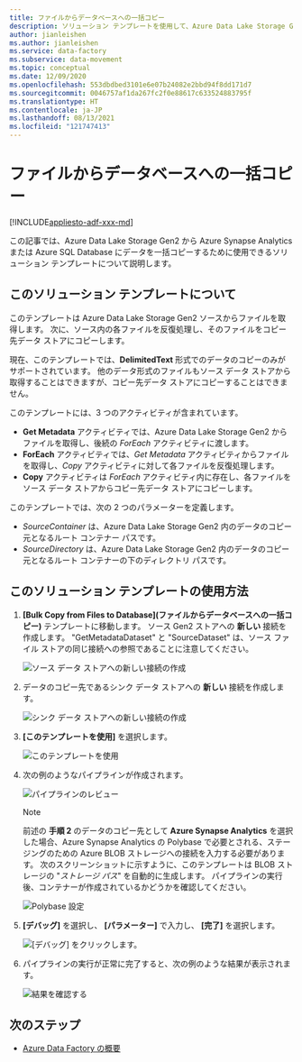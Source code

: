 ```yaml
---
title: ファイルからデータベースへの一括コピー
description: ソリューション テンプレートを使用して、Azure Data Lake Storage Gen2 から Azure Synapse Analytics または Azure SQL Database にデータを一括コピーする方法について説明します。
author: jianleishen
ms.author: jianleishen
ms.service: data-factory
ms.subservice: data-movement
ms.topic: conceptual
ms.date: 12/09/2020
ms.openlocfilehash: 553dbdbed3101e6e07b24082e2bbd94f8dd171d7
ms.sourcegitcommit: 0046757af1da267fc2f0e88617c633524883795f
ms.translationtype: HT
ms.contentlocale: ja-JP
ms.lasthandoff: 08/13/2021
ms.locfileid: "121747413"
---
```

# <a name="bulk-copy-from-files-to-database"></a>ファイルからデータベースへの一括コピー

[!INCLUDE[appliesto-adf-xxx-md](includes/appliesto-adf-xxx-md.md)]

この記事では、Azure Data Lake Storage Gen2 から Azure Synapse Analytics または Azure SQL Database にデータを一括コピーするために使用できるソリューション テンプレートについて説明します。

## <a name="about-this-solution-template"></a>このソリューション テンプレートについて

このテンプレートは Azure Data Lake Storage Gen2 ソースからファイルを取得します。 次に、ソース内の各ファイルを反復処理し、そのファイルをコピー先データ ストアにコピーします。 

現在、このテンプレートでは、**DelimitedText** 形式でのデータのコピーのみがサポートされています。 他のデータ形式のファイルもソース データ ストアから取得することはできますが、コピー先データ ストアにコピーすることはできません。  

このテンプレートには、3 つのアクティビティが含まれています。
- **Get Metadata** アクティビティでは、Azure Data Lake Storage Gen2 からファイルを取得し、後続の *ForEach* アクティビティに渡します。
- **ForEach** アクティビティでは、*Get Metadata* アクティビティからファイルを取得し、*Copy* アクティビティに対して各ファイルを反復処理します。
- **Copy** アクティビティは *ForEach* アクティビティ内に存在し、各ファイルをソース データ ストアからコピー先データ ストアにコピーします。

このテンプレートでは、次の 2 つのパラメーターを定義します。
- *SourceContainer* は、Azure Data Lake Storage Gen2 内のデータのコピー元となるルート コンテナー パスです。 
- *SourceDirectory* は、Azure Data Lake Storage Gen2 内のデータのコピー元となるルート コンテナーの下のディレクトリ パスです。

## <a name="how-to-use-this-solution-template"></a>このソリューション テンプレートの使用方法

1. **[Bulk Copy from Files to Database]\(ファイルからデータベースへの一括コピー\)** テンプレートに移動します。 ソース Gen2 ストアへの **新しい** 接続を作成します。 "GetMetadataDataset" と "SourceDataset" は、ソース ファイル ストアの同じ接続への参照であることに注意してください。

    ![ソース データ ストアへの新しい接続の作成](media/solution-template-bulk-copy-from-files-to-database/source-connection.png)

2. データのコピー先であるシンク データ ストアへの **新しい** 接続を作成します。

    ![シンク データ ストアへの新しい接続の作成](media/solution-template-bulk-copy-from-files-to-database/destination-connection.png)
    
3. **[このテンプレートを使用]** を選択します。

    ![このテンプレートを使用](media/solution-template-bulk-copy-from-files-to-database/use-template.png)
    
4. 次の例のようなパイプラインが作成されます。

    ![パイプラインのレビュー](media/solution-template-bulk-copy-from-files-to-database/new-pipeline.png)

    > [!NOTE]
    > 前述の **手順 2** のデータのコピー先として **Azure Synapse Analytics** を選択した場合、Azure Synapse Analytics の Polybase で必要とされる、ステージングのための Azure BLOB ストレージへの接続を入力する必要があります。 次のスクリーンショットに示すように、このテンプレートは BLOB ストレージの "*ストレージ パス*" を自動的に生成します。 パイプラインの実行後、コンテナーが作成されているかどうかを確認してください。
        
    ![Polybase 設定](media/solution-template-bulk-copy-from-files-to-database/staging-account.png)

5. **[デバッグ]** を選択し、 **[パラメーター]** で入力し、 **[完了]** を選択します。

    ![**[デバッグ]** をクリックします。](media/solution-template-bulk-copy-from-files-to-database/debug-run.png)

6. パイプラインの実行が正常に完了すると、次の例のような結果が表示されます。

    ![結果を確認する](media/solution-template-bulk-copy-from-files-to-database/run-succeeded.png)

       
## <a name="next-steps"></a>次のステップ

- [Azure Data Factory の概要](introduction.md)